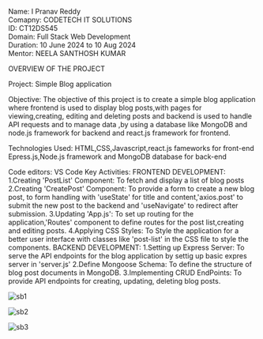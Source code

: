 Name: I Pranav Reddy  
Comapny: CODETECH IT SOLUTIONS  
ID: CT12DS545  
Domain: Full Stack Web Development  
Duration: 10 June 2024 to 10 Aug 2024  
Mentor: NEELA SANTHOSH KUMAR  

OVERVIEW OF THE PROJECT

Project: Simple Blog application

Objective: The objective of this project is to create a simple blog application where frontend is used to display blog posts,with pages for viewing,creating, editing and deleting posts and backend is used to handle API requests and to manage data ,by using a database like MongoDB and node.js framework for backend and react.js framework for frontend.

Technologies Used:
HTML,CSS,Javascript,react.js fameworks for front-end
Epress.js,Node.js framework and MongoDB database for back-end

Code editors: VS Code
Key Activities:
FRONTEND DEVELOPMENT:
1.Creating 'PostList' Component: To fetch and display a list of blog posts
2.Creating 'CreatePost' Component: To provide a form to create a new blog post, to form handling with 'useState' for title and content,'axios.post' to submit the new post to the backend and 'useNavigate' to redirect after submission.
3.Updating 'App.js': To set up routing for the application,'Routes' component to define routes for the post list,creating and editing posts.
4.Applying CSS Styles: To Style the application for a better user interface with classes like 'post-list' in the CSS file to style the components.
BACKEND DEVELOPMENT:
1.Setting up Express Server: To serve the API endpoints for the blog application by settig up basic expres server in 'server.js'
2.Define Mongoose Schema: To define the structure of blog post documents in MongoDB.
3.Implementing CRUD EndPoints: To provide API endpoints for creating, updating, deleting blog posts.

![sb1](https://github.com/user-attachments/assets/1385b41d-8dad-43af-a0d8-4a130e321325)

![sb2](https://github.com/user-attachments/assets/74bbffa5-45e6-4c7b-aa1b-f977a26f8a4f)

![sb3](https://github.com/user-attachments/assets/7b1d9909-4769-4eee-aacf-74e7ba7a9717)
